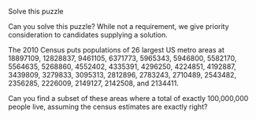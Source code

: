 Solve this puzzle

Can you solve this puzzle? While not a requirement, we give priority consideration to candidates supplying a solution.

The 2010 Census puts populations of 26 largest US metro areas at 18897109, 12828837, 9461105, 6371773, 5965343, 5946800, 5582170, 5564635, 5268860, 4552402, 4335391, 4296250, 4224851, 4192887, 3439809, 3279833, 3095313, 2812896, 2783243, 2710489, 2543482, 2356285, 2226009, 2149127, 2142508, and 2134411.

Can you find a subset of these areas where a total of exactly 100,000,000 people live, assuming the census estimates are exactly right?